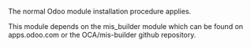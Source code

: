 The normal Odoo module installation procedure applies.

This module depends on the mis_builder module which can be found on
apps.odoo.com or the OCA/mis-builder github repository.
